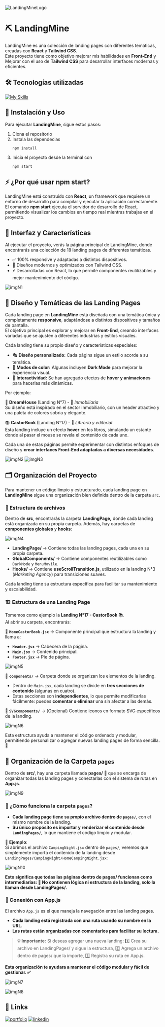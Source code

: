 ![LandingMineLogo](https://github.com/FernadoCodeDev/LandingMine/blob/main/ImageReadme/LandingMineLogo.webp)

#  ⛏ **LandingMine**

LandingMine es una colección de landing pages con diferentes temáticas, creadas con **React** y **Tailwind CSS**.  
Este proyecto tiene como objetivo mejorar mis habilidades en **Front-End** y Mejorar con el uso de **Tailwind CSS** para desarrollar interfaces modernas y eficientes.

## 🛠 Tecnologías utilizadas

[![My Skills](https://skillicons.dev/icons?i=react,tailwind)](https://skillicons.dev)

 ## 🚀 Instalación y Uso

Para ejecutar **LandingMine**, sigue estos pasos:

1. Clona el repositorio
2. Instala las dependecias
     ```
     npm install
3. Inicia el proyecto desde la terminal con
     ```
     npm start
## ⚡ ¿Por qué usar npm start?
LandingMine está construido con **React**, un framework que requiere un entorno de desarrollo para compilar y ejecutar la aplicación correctamente.
El comando **npm start** ejecuta el servidor de desarrollo de React, permitiendo visualizar los cambios en tiempo real mientras trabajas en el proyecto.

## 🎨 Interfaz y Características
Al ejecutar el proyecto, verás la página principal de LandingMine, donde encontrarás una colección de 18 landing pages de diferentes temáticas.

- ✅ 100% responsive y adaptadas a distintos dispositivos.
- 🎯 Diseños modernos y optimizados con Tailwind CSS.
- ⚡ Desarrolladas con React, lo que permite componentes reutilizables y mejor mantenimiento del código.
  
![imgN1](https://github.com/FernadoCodeDev/LandingMine/blob/main/ImageReadme/imgReadmeN1.webp)

## 🎨 Diseño y Temáticas de las Landing Pages  

Cada landing page en **LandingMine** está diseñada con una temática única y completamente **responsive**, adaptándose a distintos dispositivos y tamaños de pantalla.  
El objetivo principal es explorar y mejorar en **Front-End**, creando interfaces variadas que se ajusten a diferentes industrias y estilos visuales.  

Cada landing tiene su propio diseño y características especiales:  

- 🎭 **Diseño personalizado:** Cada página sigue un estilo acorde a su temática.  
- 🌙 **Modos de color:** Algunas incluyen **Dark Mode** para mejorar la experiencia visual.  
- 🎨 **Interactividad:** Se han agregado efectos de **hover y animaciones** para hacerlas más dinámicas.  

Por ejemplo:  

📌 **DreamHouse** (Landing N°7) - 🏡 *Inmobiliaria*  
 Su diseño está inspirado en el sector inmobiliario, con un header atractivo y una paleta de colores sobria y elegante.  

📚 **CastorBook** (Landing N°17) - 📖 *Librería y editorial*  
 Esta landing incluye un efecto **hover** en los libros, simulando un estante donde al pasar el mouse se revela el contenido de cada uno.  

Cada una de estas páginas permite experimentar con distintos enfoques de diseño y **crear interfaces Front-End adaptadas a diversas necesidades**.  

![imgN2](https://github.com/FernadoCodeDev/LandingMine/blob/main/ImageReadme/imgReadmeN2.webp)
![imgN3](https://github.com/FernadoCodeDev/LandingMine/blob/main/ImageReadme/imgReadmeN3.webp)

## 🗂 Organización del Proyecto  

Para mantener un código limpio y estructurado, cada landing page en **LandingMine** sigue una organización bien definida dentro de la carpeta `src`.  

### 📁 Estructura de archivos  

Dentro de **src**, encontrarás la carpeta **LandingPage,** donde cada landing está organizada en su propia carpeta. Además, hay carpetas de **componentes globales** y **hooks**:  

![imgN4](https://github.com/FernadoCodeDev/LandingMine/blob/main/ImageReadme/imgReadmeN4.webp)

- **LandingPage/** → Contiene todas las landing pages, cada una en su propia carpeta.  
- **GlobalComponents/** → Contiene componentes reutilizables como `DarkMode` y `MenuMovile`.  
- **Hooks/** → Contiene **useScrollTransition.js**, utilizado en la landing N°3 (*Marketing Agency*) para transiciones suaves.  

Cada landing tiene su estructura específica para facilitar su mantenimiento y escalabilidad.  

### 🏗 Estructura de una Landing Page  

Tomemos como ejemplo la **Landing N°17 - CastorBook** 📚.  
Al abrir su carpeta, encontrarás:  

📌 **`HomeCastorBook.jsx`** → Componente principal que estructura la landing y llama a:  
  - **`Header.jsx`** → Cabecera de la página.  
  - **`Main.jsx`** → Contenido principal.  
  - **`Footer.jsx`** → Pie de página.
    
![imgN5](https://github.com/FernadoCodeDev/LandingMine/blob/main/ImageReadme/imgReadmeN5.png)

📌 **`components/`** → Carpeta donde se organizan los elementos de la landing.  
  - Dentro de `Main.jsx`, cada landing se divide en **tres secciones de contenido** (algunas en cuatro).  
  - Estas secciones son **independientes**, lo que permite modificarlas fácilmente: puedes **comentar o eliminar** una sin afectar a las demás.  

📌 **`SVGcomponents/`** → (Opcional) Contiene iconos en formato SVG específicos de la landing.  

![imgN6](https://github.com/FernadoCodeDev/LandingMine/blob/main/ImageReadme/imgReadmeN6.png)

Esta estructura ayuda a mantener el código ordenado y modular, permitiendo personalizar o agregar nuevas landing pages de forma sencilla. 🚀  


## 📄 Organización de la Carpeta `pages`  

Dentro de **src/**, hay una carpeta llamada **pages/** 📂 que se encarga de organizar todas las landing pages y conectarlas con el sistema de rutas en **App.js**.  

![imgN9](https://github.com/FernadoCodeDev/LandingMine/blob/main/ImageReadme/imgReadmeN9.webp)

### 📌 ¿Cómo funciona la carpeta `pages`?  

- **Cada landing page tiene su propio archivo dentro de `pages/`**, con el mismo nombre de la landing.  
- **Su único propósito es importar y renderizar el contenido desde `LandingPages/`**, lo que mantiene el código limpio y modular.  

📌 **Ejemplo:**  
Si abrimos el archivo `CampingNight.jsx` dentro de `pages/`, veremos que simplemente importa el contenido de la landing desde `LandingPages/CampingNight/HomeCampingNight.jsx`:  

![imgN10](https://github.com/FernadoCodeDev/LandingMine/blob/main/ImageReadme/imgReadmeN10.png)

**Esto significa que todas las páginas dentro de pages/ funcionan como intermediarias:
🔹 No contienen lógica ni estructura de la landing, solo la llaman desde LandingPages/.**


### 📌 Conexión con App.js
El archivo `App.js` es el que maneja la navegación entre las landing pages.

- **Cada landing está registrada con una ruta usando su nombre en la URL.**
- **Las rutas están organizadas con comentarios para facilitar su lectura.**

> **💡  Importante:** Si deseas agregar una nueva landing: 1️⃣ Crea su archivo en LandingPages/ y sigue la estructura, 2️⃣ Agrega un archivo dentro de pages/ que la importe, 3️⃣ Registra su ruta en App.js.

**Esta organización te ayudara a mantener el código modular y fácil de gestionar. ✅**


![imgN7](https://github.com/FernadoCodeDev/LandingMine/blob/main/ImageReadme/imgReadmeN7.webp)


![imgN8](https://github.com/FernadoCodeDev/LandingMine/blob/main/ImageReadme/imgReadmeN8.webp)




## 🔗 Links
[![portfolio](https://img.shields.io/badge/my_portfolio-000?style=for-the-badge&logo=ko-fi&logoColor=white)](https://katherineoelsner.com/)
[![linkedin](https://img.shields.io/badge/linkedin-0A66C2?style=for-the-badge&logo=linkedin&logoColor=white)](https://www.linkedin.com/)
